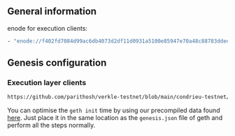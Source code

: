 ## General information
enode for execution clients:
```sh
- "enode://f402fd7084d99ac6db4073d2df11d0931a5100e85947e70a48c88783ddee4b927d0809cb255fd95c81e88f2285f900edc9aac294f8a2a3424ee5cc49131fd075@206.189.52.190:30303"
```

## Genesis configuration
### Execution layer clients

```sh
https://github.com/parithosh/verkle-testnet/blob/main/condrieu-testnet/custom_config_data/genesis.json
```

You can optimise the `geth init` time by using our precompiled data found [here](https://condrieu.fra1.digitaloceanspaces.com/precomp). 
Just place it in the same location as the `genesis.json` file of geth and perform all the steps normally. 
